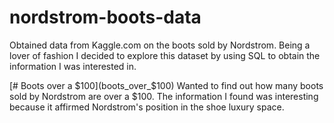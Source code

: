 # nordstrom-boots-data
Obtained data from Kaggle.com on the boots sold by Nordstrom. Being a lover of fashion I decided to explore this dataset by using SQL to obtain the information I was interested in. 

[# Boots over a $100](boots_over_$100)
Wanted to find out how many boots sold by Nordstrom are over a $100. The information I found was interesting because it affirmed Nordstrom's position in the shoe luxury space. 



